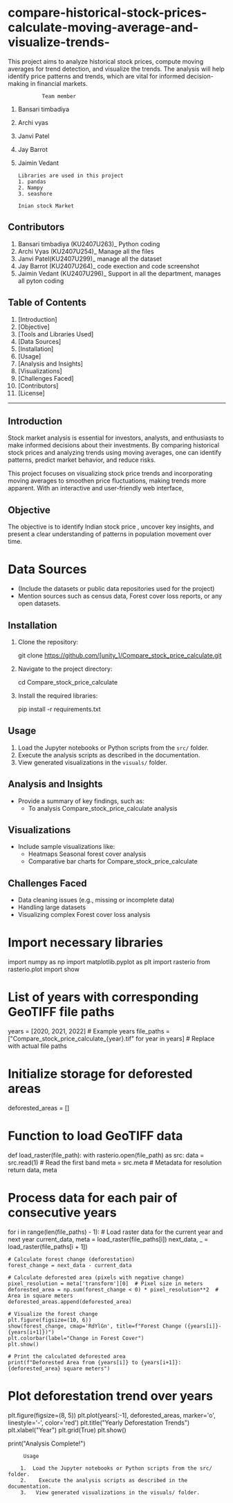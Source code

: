 # compare-historical-stock-prices-calculate-moving-average-and-visualize-trends-
This project aims to analyze historical stock prices, compute moving averages for trend detection, and visualize the trends. The analysis will help identify price patterns and trends, which are vital for informed decision-making in financial markets. 

               Team member 
1. Bansari timbadiya 
2. Archi vyas 
3. Janvi Patel
4. Jay Barrot
5. Jaimin Vedant 


       Libraries are used in this project 
       1. pandas 
       2. Nampy 
       3. seashore 

       Inian stock Market  

## Contributors
1.  Bansari timbadiya (KU2407U263)_ Python coding 
2.  Archi Vyas (KU2407U254)_ Manage all the files 
3.  Janvi Patel(KU2407U299)_ manage all the dataset 
4.  Jay Barrot (KU2407U264)_ code exection and code screenshot 
5.  Jaimin Vedant (KU2407U296)_ Support in all the department, manages all pyton coding 

  

## Table of Contents
1. [Introduction]
2. [Objective]
3. [Tools and Libraries Used]
4. [Data Sources]
5. [Installation]
6. [Usage]
7. [Analysis and Insights]
8. [Visualizations]
9. [Challenges Faced]
10. [Contributors]
11. [License]

---

## Introduction
Stock market analysis is essential for investors, analysts, and enthusiasts to make informed decisions about their investments. By comparing historical stock prices and analyzing trends using moving averages, one can identify patterns, predict market behavior, and reduce risks.

This project focuses on visualizing stock price trends and incorporating moving averages to smoothen price fluctuations, making trends more apparent. With an interactive and user-friendly web interface,

## Objective
The objective is to identify Indian stock price  , uncover key insights, and present a clear understanding of patterns in population movement over time. 


# Data Sources
- (Include the datasets or public data repositories used for the project)
- Mention sources such as census data, Forest cover loss  reports, or any open datasets.

## Installation
1. Clone the repository:

   git clone https://github.com/[unity_]/Compare_stock_price_calculate.git 

2. Navigate to the project directory:

   cd Compare_stock_price_calculate
   

3. Install the required libraries:

   pip install -r requirements.txt


## Usage
1. Load the Jupyter notebooks or Python scripts from the `src/` folder.
2. Execute the analysis scripts as described in the documentation.
3. View generated visualizations in the `visuals/` folder.

## Analysis and Insights
- Provide a summary of key findings, such as:
  - To analysis Compare_stock_price_calculate analysis 
  
  

## Visualizations
- Include sample visualizations like:
  - Heatmaps Seasonal forest cover analysis 
  - Comparative bar charts for Compare_stock_price_calculate   

## Challenges Faced
- Data cleaning issues (e.g., missing or incomplete data) 
- Handling large datasets
- Visualizing complex Forest cover  loss analysis 


# Import necessary libraries
import numpy as np
import matplotlib.pyplot as plt
import rasterio
from rasterio.plot import show

# List of years with corresponding GeoTIFF file paths
years = [2020, 2021, 2022]  # Example years
file_paths = ["Compare_stock_price_calculate_{year}.tif" for year in years]  # Replace with actual file paths

# Initialize storage for deforested areas
deforested_areas = []

# Function to load GeoTIFF data
def load_raster(file_path):
    with rasterio.open(file_path) as src:
        data = src.read(1)  # Read the first band
        meta = src.meta  # Metadata for resolution
    return data, meta

# Process data for each pair of consecutive years
for i in range(len(file_paths) - 1):
    # Load raster data for the current year and next year
    current_data, meta = load_raster(file_paths[i])
    next_data, _ = load_raster(file_paths[i + 1])

    # Calculate forest change (deforestation)
    forest_change = next_data - current_data

    # Calculate deforested area (pixels with negative change)
    pixel_resolution = meta['transform'][0]  # Pixel size in meters
    deforested_area = np.sum(forest_change < 0) * pixel_resolution**2  # Area in square meters
    deforested_areas.append(deforested_area)

    # Visualize the forest change
    plt.figure(figsize=(10, 6))
    show(forest_change, cmap='RdYlGn', title=f"Forest Change ({years[i]}-{years[i+1]})")
    plt.colorbar(label="Change in Forest Cover")
    plt.show()

    # Print the calculated deforested area
    print(f"Deforested Area from {years[i]} to {years[i+1]}: {deforested_area} square meters")

# Plot deforestation trend over years
plt.figure(figsize=(8, 5))
plt.plot(years[:-1], deforested_areas, marker='o', linestyle='-', color='red')
plt.title("Yearly Deforestation Trends")
plt.xlabel("Year")
plt.grid(True)
plt.show()

print("Analysis Complete!")

         Usage

        1.  Load the Jupyter notebooks or Python scripts from the src/ folder.
        2.    Execute the analysis scripts as described in the documentation.
        3.   View generated visualizations in the visuals/ folder. 

         
